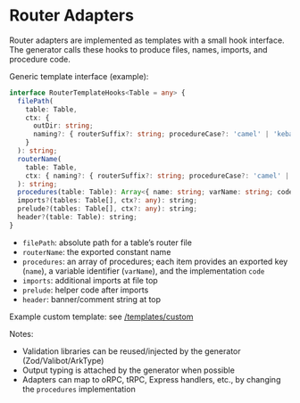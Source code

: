 # Router Adapters

Router adapters are implemented as templates with a small hook interface. The generator calls these hooks to produce files, names, imports, and procedure code.

Generic template interface (example):

```ts
interface RouterTemplateHooks<Table = any> {
  filePath(
    table: Table,
    ctx: {
      outDir: string;
      naming?: { routerSuffix?: string; procedureCase?: 'camel' | 'kebab' | 'snake' };
    }
  ): string;
  routerName(
    table: Table,
    ctx: { naming?: { routerSuffix?: string; procedureCase?: 'camel' | 'kebab' | 'snake' } }
  ): string;
  procedures(table: Table): Array<{ name: string; varName: string; code: string }>;
  imports?(tables: Table[], ctx?: any): string;
  prelude?(tables: Table[], ctx?: any): string;
  header?(table: Table): string;
}
```

- `filePath`: absolute path for a table’s router file
- `routerName`: the exported constant name
- `procedures`: an array of procedures; each item provides an exported key (`name`), a variable identifier (`varName`), and the implementation `code`
- `imports`: additional imports at file top
- `prelude`: helper code after imports
- `header`: banner/comment string at top

Example custom template: see [/templates/custom](/templates/custom)

Notes:

- Validation libraries can be reused/injected by the generator (Zod/Valibot/ArkType)
- Output typing is attached by the generator when possible
- Adapters can map to oRPC, tRPC, Express handlers, etc., by changing the `procedures` implementation
